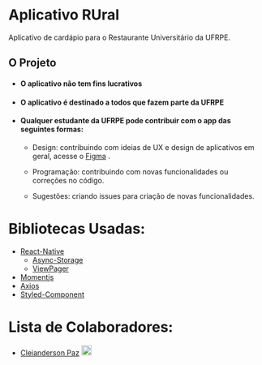 # Aplicativo RUral

Aplicativo de cardápio para o Restaurante Universitário da UFRPE.

## O Projeto

- #### O aplicativo não tem fins lucrativos

- #### O aplicativo é destinado a todos que fazem parte da UFRPE

* #### Qualquer estudante da UFRPE pode contribuir com o app das seguintes formas:

  - Design: contribuindo com ideias de UX e design de aplicativos em geral, acesse o [Figma](https://www.figma.com/file/w2u7Z3MAA8tDXvoJHWaoe8/RUral?node-id=0%3A1)
    .

  - Programação: contribuindo com novas funcionalidades ou correções no código.

  - Sugestões: criando issues para criação de novas funcionalidades.

# Bibliotecas Usadas:
- [React-Native](https://facebook.github.io/react-native/)
  - [Async-Storage](https://github.com/react-native-community/async-storage)
  - [ViewPager](https://github.com/react-native-community/react-native-viewpager)
- [Momentjs](https://momentjs.com/)
- [Axios](https://github.com/axios/axios)
- [Styled-Component](https://www.styled-components.com/)

# Lista de Colaboradores:

- [Cleianderson Paz](https://github.com/Cleianderson) [<img src="https://cdn3.iconfinder.com/data/icons/transparent-on-dark-grey/500/icon-04-512.png" width="20" />](https://www.instagram.com/cleiandersonpaz/?hl=pt-br)
